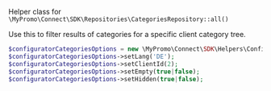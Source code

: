 Helper class for `\MyPromo\Connect\SDK\Repositories\CategoriesRepository::all()`

Use this to filter results of categories for a specific client category tree.

```php
$configuratorCategoriesOptions = new \MyPromo\Connect\SDK\Helpers\ConfiguratorCategoriesOptions();
$configuratorCategoriesOptions->setLang('DE');
$configuratorCategoriesOptions->setClientId(2);
$configuratorCategoriesOptions->setEmpty(true|false);
$configuratorCategoriesOptions->setHidden(true|false);
```  
